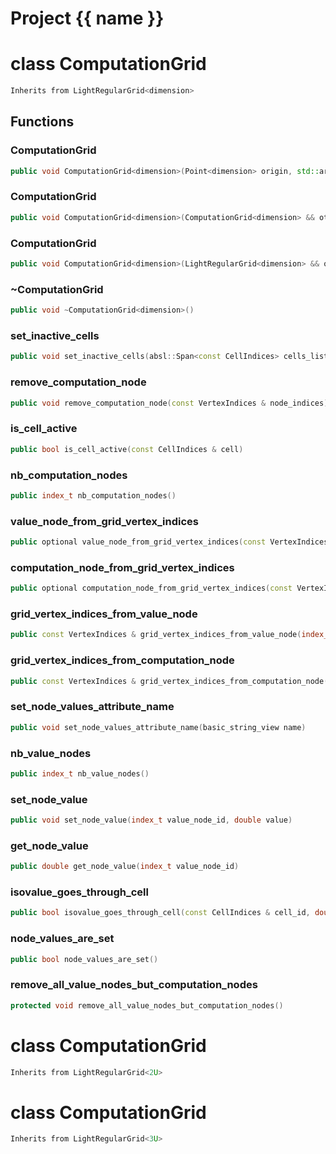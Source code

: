 <script setup>
import {useRoute} from 'vitepress'
const {path} = useRoute()
const tokens = path.split('/')
const words = tokens[2].split('-');
for (let i = 0; i < words.length; i++) {
    words[i] = words[i].charAt(0).toUpperCase() + words[i].slice(1);
    words[i] = words[i].replace('geode', 'Geode')
}
const name = words.join('-');
</script>
# Project {{ name }}

# class ComputationGrid


```cpp
Inherits from LightRegularGrid<dimension>
```



## Functions

### ComputationGrid

```cpp
public void ComputationGrid<dimension>(Point<dimension> origin, std::array<index_t, dimension> cells_number, std::array<double, dimension> cells_length)
```


### ComputationGrid

```cpp
public void ComputationGrid<dimension>(ComputationGrid<dimension> && other)
```


### ComputationGrid

```cpp
public void ComputationGrid<dimension>(LightRegularGrid<dimension> && other)
```


### ~ComputationGrid

```cpp
public void ~ComputationGrid<dimension>()
```


### set_inactive_cells

```cpp
public void set_inactive_cells(absl::Span<const CellIndices> cells_list)
```


### remove_computation_node

```cpp
public void remove_computation_node(const VertexIndices & node_indices)
```


### is_cell_active

```cpp
public bool is_cell_active(const CellIndices & cell)
```


### nb_computation_nodes

```cpp
public index_t nb_computation_nodes()
```


### value_node_from_grid_vertex_indices

```cpp
public optional value_node_from_grid_vertex_indices(const VertexIndices & vertex_indices)
```


### computation_node_from_grid_vertex_indices

```cpp
public optional computation_node_from_grid_vertex_indices(const VertexIndices & vertex_indices)
```


### grid_vertex_indices_from_value_node

```cpp
public const VertexIndices & grid_vertex_indices_from_value_node(index_t value_node)
```


### grid_vertex_indices_from_computation_node

```cpp
public const VertexIndices & grid_vertex_indices_from_computation_node(index_t computation_node)
```


### set_node_values_attribute_name

```cpp
public void set_node_values_attribute_name(basic_string_view name)
```


### nb_value_nodes

```cpp
public index_t nb_value_nodes()
```


### set_node_value

```cpp
public void set_node_value(index_t value_node_id, double value)
```


### get_node_value

```cpp
public double get_node_value(index_t value_node_id)
```


### isovalue_goes_through_cell

```cpp
public bool isovalue_goes_through_cell(const CellIndices & cell_id, double isovalue)
```


### node_values_are_set

```cpp
public bool node_values_are_set()
```


### remove_all_value_nodes_but_computation_nodes

```cpp
protected void remove_all_value_nodes_but_computation_nodes()
```




# class ComputationGrid


```cpp
Inherits from LightRegularGrid<2U>
```



# class ComputationGrid


```cpp
Inherits from LightRegularGrid<3U>
```



